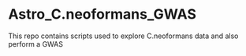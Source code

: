 # Astro_C.neoformans_GWAS
This repo contains scripts used to explore C.neoformans data and also perform a GWAS
